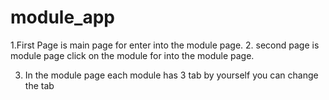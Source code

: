 # module_app

1.First Page is main page for enter into the module page.
2. second page is module page click on the module for into the module page.

3. In  the module page each module has 3 tab by yourself you can change the tab